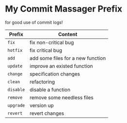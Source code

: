 My Commit Massager Prefix
====

for good use of commit logs!

Prefix | Content
----|----
`fix` | fix non-critical bug
`hotfix` | fix critical bug
`add` | add some files for a new function
`update` | improve an existed function
`change` | specification changes
`clean` | refactoring
`disable` | disable a function
`remove` | remove some needless files
`upgrade` | version up
`revert` | revert changes